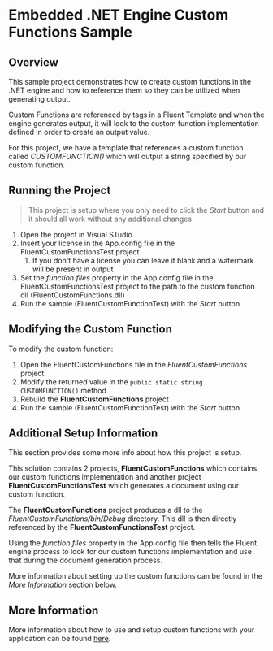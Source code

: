 # Embedded .NET Engine Custom Functions Sample

## Overview
This sample project demonstrates how to create custom functions in the .NET engine and how to reference them so they can be utilized when generating output.

Custom Functions are referenced by tags in a Fluent Template and when the engine generates output, it will look to the custom function implementation defined in order to create an output value.

For this project, we have a template that references a custom function called *CUSTOMFUNCTION()* which will output a string specified by our custom function.

## Running the Project

> This project is setup  where you only need to click the *Start* button and it should all work without any additional changes
1. Open the project in Visual STudio
2. Insert your license in the App.config file in the FluentCustomFunctionsTest project
    1. If you don't have a license you can leave it blank and a watermark will be present in output
3. Set the *function.files* property in the App.config file in the FluentCustomFunctionsTest project to the path to the custom function dll (FluentCustomFunctions.dll)
4. Run the sample (FluentCustomFunctionTest) with the *Start* button


## Modifying the Custom Function
To modify the custom function:
1. Open the FluentCustomFunctions file in the *FluentCustomFunctions* project.
2. Modify the returned value in the `public static string CUSTOMFUNCTION()` method
3. Rebuild the **FluentCustomFunctions** project
4. Run the sample (FluentCustomFunctionTest) with the *Start* button

## Additional Setup Information
This section provides some more info about how this project is setup.

This solution contains 2 projects, **FluentCustomFunctions** which contains our custom functions implementation and another project **FluentCustomFunctionsTest** which generates a document using our custom function.

The **FluentCustomFunctions** project produces a dll to the *FluentCustomFunctions/bin/Debug* directory.
This dll is then directly referenced by the **FluentCustomFunctionsTest** project.

Using the *function.files* property in the App.config file then tells the Fluent engine process to look for our custom functions implementation and use that during the document generation process.

More information about setting up the custom functions can be found in the *More Information* section below.

## More Information
More information about how to use and setup custom functions with your application can be found [here](https://fluent.apryse.com/documentation/engine-guide/NET%20Engine/CustomFunctionNet).